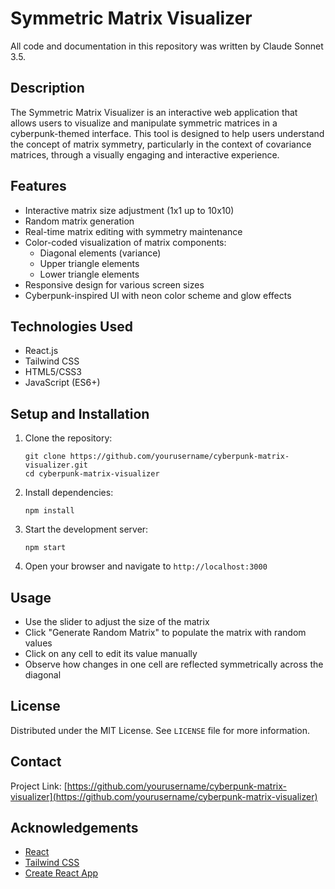 # Symmetric Matrix Visualizer

All code and documentation in this repository was written by Claude Sonnet 3.5.


## Description
The Symmetric Matrix Visualizer is an interactive web application that allows users to visualize and manipulate symmetric matrices in a cyberpunk-themed interface. This tool is designed to help users understand the concept of matrix symmetry, particularly in the context of covariance matrices, through a visually engaging and interactive experience.

## Features
- Interactive matrix size adjustment (1x1 up to 10x10)
- Random matrix generation
- Real-time matrix editing with symmetry maintenance
- Color-coded visualization of matrix components:
  - Diagonal elements (variance)
  - Upper triangle elements
  - Lower triangle elements
- Responsive design for various screen sizes
- Cyberpunk-inspired UI with neon color scheme and glow effects

## Technologies Used
- React.js
- Tailwind CSS
- HTML5/CSS3
- JavaScript (ES6+)

## Setup and Installation
1. Clone the repository:
   ```
   git clone https://github.com/yourusername/cyberpunk-matrix-visualizer.git
   cd cyberpunk-matrix-visualizer
   ```

2. Install dependencies:
   ```
   npm install
   ```

3. Start the development server:
   ```
   npm start
   ```

4. Open your browser and navigate to `http://localhost:3000`

## Usage
- Use the slider to adjust the size of the matrix
- Click "Generate Random Matrix" to populate the matrix with random values
- Click on any cell to edit its value manually
- Observe how changes in one cell are reflected symmetrically across the diagonal


## License
Distributed under the MIT License. See `LICENSE` file for more information.

## Contact
Project Link: [https://github.com/yourusername/cyberpunk-matrix-visualizer](https://github.com/yourusername/cyberpunk-matrix-visualizer)

## Acknowledgements
- [React](https://reactjs.org/)
- [Tailwind CSS](https://tailwindcss.com/)
- [Create React App](https://create-react-app.dev/)
